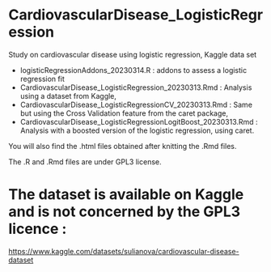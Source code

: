 # CardiovascularDisease_LogisticRegression
Study on cardiovascular disease using logistic regression, Kaggle data set

* logisticRegressionAddons_20230314.R                             : addons to assess a logistic regression fit
* CardiovascularDisease_LogisticRegression_20230313.Rmd           : Analysis using a dataset from Kaggle,
* CardiovascularDisease_LogisticRegressionCV_20230313.Rmd         : Same but using the Cross Validation feature from the caret package,
* CardiovascularDisease_LogisticRegressionLogitBoost_20230313.Rmd : Analysis with a boosted version of the logistic regression, using caret.

You will also find the .html files obtained after knitting the .Rmd files.

The .R and .Rmd files are under GPL3 license.

# The dataset is available on Kaggle and is not concerned by the GPL3 licence :
https://www.kaggle.com/datasets/sulianova/cardiovascular-disease-dataset
